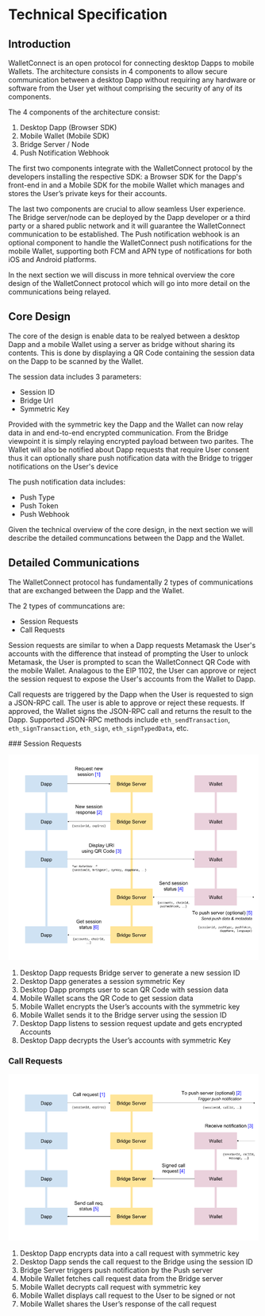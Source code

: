 # Technical Specification

## Introduction

WalletConnect is an open protocol for connecting desktop Dapps to mobile Wallets. The architecture consists in 4 components to allow secure communication between a desktop Dapp without requiring any hardware or software from the User yet without comprising the security of any of its components.

The 4 components of the architecture consist:

1. Desktop Dapp (Browser SDK)
2. Mobile Wallet (Mobile SDK)
3. Bridge Server / Node
4. Push Notification Webhook

The first two components integrate with the WalletConnect protocol by the developers installing the respective SDK: a Browser SDK for the Dapp's front-end in and a Mobile SDK for the mobile Wallet which manages and stores the User’s private keys for their accounts.

The last two components are crucial to allow seamless User experience. The Bridge server/node can be deployed by the Dapp developer or a third party or a shared public network and it will guarantee the WalletConnect communication to be established. The Push notification webhook is an optional component to handle the WalletConnect push notifications for the mobile Wallet, supporting both FCM and APN type of notifications for both iOS and Android platforms.

In the next section we will discuss in more tehnical overview the core design of the WalletConnect protocol which will go into more detail on the communications being relayed.

## Core Design

The core of the design is enable data to be realyed between a desktop Dapp and a mobile Wallet using a server as bridge without sharing its contents. This is done by displaying a QR Code containing the session data on the Dapp to be scanned by the Wallet.

The session data includes 3 parameters:

- Session ID
- Bridge Url
- Symmetric Key

Provided with the symmetric key the Dapp and the Wallet can now relay data in and end-to-end encrypted communication. From the Bridge viewpoint it is simply relaying encrypted payload between two parites. The Wallet will also be notified about Dapp requests that require User consent thus it can optionally share push notification data with the Bridge to trigger notifications on the User's device

The push notification data includes:

- Push Type
- Push Token
- Push Webhook

Given the technical overview of the core design, in the next section we will describe the detailed communcations between the Dapp and the Wallet.

## Detailed Communications

The WalletConnect protocol has fundamentally 2 types of communications that are exchanged between the Dapp and the Wallet.

The 2 types of communcations are:

- Session Requests
- Call Requests

Session requests are similar to when a Dapp requests Metamask the User's accounts with the difference that instead of prompting the User to unlock Metamask, the User is prompted to scan the WalletConnect QR Code with the mobile Wallet. Analagous to the EIP 1102, the User can approve or reject the session request to expose the User's accounts from the Wallet to Dapp.

Call requests are triggered by the Dapp when the User is requested to sign a JSON-RPC call. The user is able to approve or reject these requests. If approved, the Wallet signs the JSON-RPC call and returns the result to the Dapp. Supported JSON-RPC methods include `eth_sendTransaction`, `eth_signTransaction`, `eth_sign`, `eth_signTypedData`, etc.

### Session Requests

![Establishing Connection](assets/establishing-connection.png)

1. Desktop Dapp requests Bridge server to generate a new session ID
2. Desktop Dapp generates a session symmetric Key
3. Desktop Dapp prompts user to scan QR Code with session data
4. Mobile Wallet scans the QR Code to get session data
5. Mobile Wallet encrypts the User’s accounts with the symmetric key
6. Mobile Wallet sends it to the Bridge server using the session ID
7. Desktop Dapp listens to session request update and gets encrypted Accounts
8. Desktop Dapp decrypts the User’s accounts with symmetric Key

### Call Requests

![Call Requests](assets/call-request.png)

1. Desktop Dapp encrypts data into a call request with symmetric key
2. Desktop Dapp sends the call request to the Bridge using the session ID
3. Bridge Server triggers push notification by the Push server
4. Mobile Wallet fetches call request data from the Bridge server
5. Mobile Wallet decrypts call request with symmetric key
6. Mobile Wallet displays call request to the User to be signed or not
7. Mobile Wallet shares the User’s response of the call request
